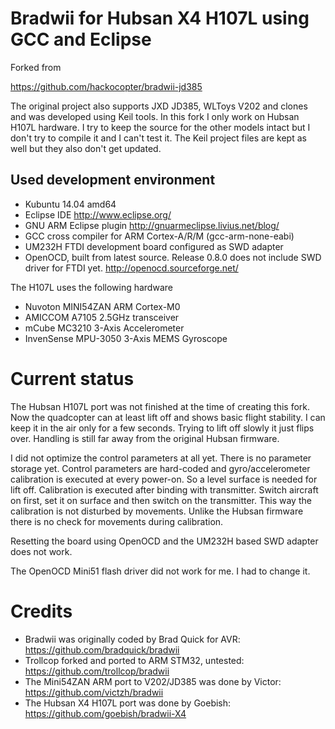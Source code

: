 Bradwii for Hubsan X4 H107L using GCC and Eclipse
=======

Forked from

https://github.com/hackocopter/bradwii-jd385

The original project also supports JXD JD385, WLToys V202 and clones and was developed using Keil tools.
In this fork I only work on Hubsan H107L hardware. I try to keep the source for the other models intact but I don't try to compile it and I can't test it.
The Keil project files are kept as well but they also don't get updated.

## Used development environment
 * Kubuntu 14.04 amd64
 * Eclipse IDE http://www.eclipse.org/
 * GNU ARM Eclipse plugin http://gnuarmeclipse.livius.net/blog/
 * GCC cross compiler for ARM Cortex-A/R/M (gcc-arm-none-eabi)
 * UM232H FTDI development board configured as SWD adapter
 * OpenOCD, built from latest source. Release 0.8.0 does not include SWD driver for FTDI yet. http://openocd.sourceforge.net/

The H107L uses the following hardware
 * Nuvoton MINI54ZAN ARM Cortex-M0
 * AMICCOM A7105 2.5GHz transceiver
 * mCube MC3210 3-Axis Accelerometer
 * InvenSense MPU-3050 3-Axis MEMS Gyroscope

Current status
======
The Hubsan H107L port was not finished at the time of creating this fork.
Now the quadcopter can at least lift off and shows basic flight stability. I can keep it in the air only for a few seconds.
Trying to lift off slowly it just flips over.
Handling is still far away from the original Hubsan firmware. 

I did not optimize the control parameters at all yet. There is no parameter storage yet.
Control parameters are hard-coded and gyro/accelerometer calibration is executed at every power-on.
So a level surface is needed for lift off. Calibration is executed after binding with transmitter.
Switch aircraft on first, set it on surface and then switch on the transmitter. This way the calibration is not disturbed by movements.
Unlike the Hubsan firmware there is no check for movements during calibration.

Resetting the board using OpenOCD and the UM232H based SWD adapter does not work.

The OpenOCD Mini51 flash driver did not work for me. I had to change it.

Credits
======

 * Bradwii was originally coded by Brad Quick for AVR: https://github.com/bradquick/bradwii
 * Trollcop forked and ported to ARM STM32, untested: https://github.com/trollcop/bradwii
 * The Mini54ZAN ARM port to V202/JD385 was done by Victor: https://github.com/victzh/bradwii
 * The Hubsan X4 H107L port was done by Goebish: https://github.com/goebish/bradwii-X4

